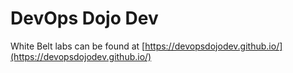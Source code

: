 # DevOps Dojo Dev

White Belt labs can be found at [https://devopsdojodev.github.io/](https://devopsdojodev.github.io/)
